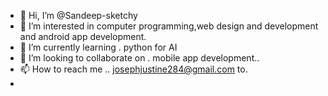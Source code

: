 - 👋 Hi, I’m @Sandeep-sketchy
- 👀 I’m interested in computer programming,web design and development and android app development.
- 🌱 I’m currently learning . python for AI
- 💞️ I’m looking to collaborate on . mobile app development..
- 📫 How to reach me .. josephjustine284@gmail.com to.
- 

<!---
Sandeep-sketchy/Sandeep-sketchy is a ✨ special ✨ repository because its `README.md` (this file) appears on your GitHub profile.
You can click the Preview link to take a look at your changes.
--->
